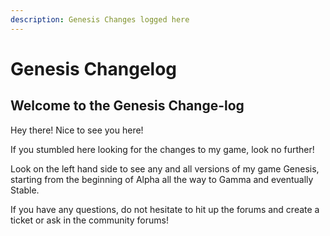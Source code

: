 ```yaml
---
description: Genesis Changes logged here
---
```


# Genesis Changelog

## Welcome to the Genesis Change-log

Hey there! Nice to see you here!

If you stumbled here looking for the changes to my game, look no further!

Look on the left hand side to see any and all versions of my game Genesis, starting from the beginning of Alpha all the way to Gamma and eventually Stable.

If you have any questions, do not hesitate to hit up the forums and create a ticket or ask in the community forums!


